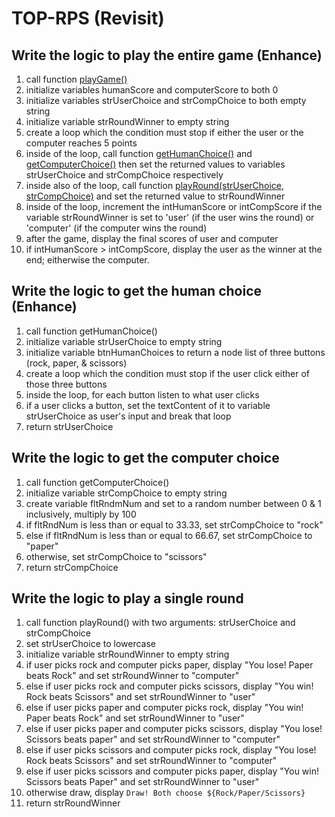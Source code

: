 # TOP-RPS (Revisit)

## Write the logic to play the entire game (Enhance)
1) call function [playGame()](#write-the-logic-to-play-the-entire-game-enhance)
2) initialize variables humanScore and computerScore to both 0
3) initialize variables strUserChoice and strCompChoice to both empty string
4) initialize variable strRoundWinner to empty string
5) create a loop which the condition must stop if either the user or the computer reaches 5 points
6) inside of the loop, call function [getHumanChoice()](#write-the-logic-to-get-the-human-choice-enhance) and [getComputerChoice()](#write-the-logic-to-get-the-computer-choice) then set the returned values to variables strUserChoice and strCompChoice respectively
7) inside also of the loop, call function [playRound(strUserChoice, strCompChoice)](#write-the-logic-to-play-a-single-round) and set the returned value to strRoundWinner
9) inside of the loop, increment the intHumanScore or intCompScore if the variable strRoundWinner is set to 'user' (if the user wins the round) or 'computer' (if the computer wins the round)
10) after the game, display the final scores of user and computer
11) if intHumanScore > intCompScore, display the user as the winner at the end; eitherwise the computer.

## Write the logic to get the human choice (Enhance)
1) call function getHumanChoice()
2) initialize variable strUserChoice to empty string
3) initialize variable btnHumanChoices to return a node list of three buttons (rock, paper, & scissors)
4) create a loop which the condition must stop if the user click either of those three buttons
4) inside the loop, for each button listen to what user clicks
5) if a user clicks a button, set the textContent of it to variable strUserChoice as user's input and break that loop
6) return strUserChoice

## Write the logic to get the computer choice
1) call function getComputerChoice()
2) initialize variable strCompChoice to empty string
3) create variable fltRndmNum and set to a random number between 0 & 1 inclusively, multiply by 100
4) if fltRndNum is less than or equal to 33.33, set strCompChoice to "rock"
5) else if fltRndNum is less than or equal to 66.67, set strCompChoice to "paper"
6) otherwise, set strCompChoice to "scissors"
7) return strCompChoice

## Write the logic to play a single round
1) call function playRound() with two arguments: strUserChoice and strCompChoice
2) set strUserChoice to lowercase
3) initialize variable strRoundWinner to empty string
3) if user picks rock and computer picks paper, display "You lose! Paper beats Rock" and set strRoundWinner to "computer"
4) else if user picks rock and computer picks scissors, display "You win! Rock beats Scissors" and set strRoundWinner to "user"
5) else if user picks paper and computer picks rock, display "You win! Paper beats Rock" and set strRoundWinner to "user"
6) else if user picks paper and computer picks scissors, display "You lose! Scissors beats paper" and set strRoundWinner to "computer"
7) else if user picks scissors and computer picks rock, display "You lose! Rock beats Scissors" and set strRoundWinner to "computer"
8) else if user picks scissors and computer picks paper, display "You win! Scissors beats Paper" and set strRoundWinner to "user"
9) otherwise draw, display `Draw! Both choose ${Rock/Paper/Scissors}`
10) return strRoundWinner